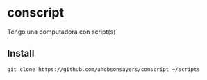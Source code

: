 # conscript

Tengo una computadora con script(s)

## Install

```
git clone https://github.com/ahobsonsayers/conscript ~/scripts
```
